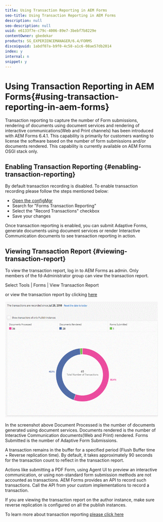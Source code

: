 ```yaml
---
title: Using Transaction Reporting in AEM Forms
seo-title: Using Transaction Reporting in AEM Forms
description: null
seo-description: null
uuid: e6133f7e-c79c-4006-89e7-3bebf7b8229e
contentOwner: gbedekar
products: SG_EXPERIENCEMANAGER/6.4/FORMS
discoiquuid: 1abdf07a-b9f0-4c58-a1c6-08ae57db2014
index: y
internal: n
snippet: y
---
```


# Using Transaction Reporting in AEM Forms{#using-transaction-reporting-in-aem-forms}

Transaction reporting to capture the number of Form submissions, rendering of documents using document services and rendering of interactive communications(Web and Print channels) has been introduced with AEM Forms 6.4.1. This capability is primarily for customers wanting to license the software based on the number of form submissions and/or documents rendered. This capability is currently available on AEM Forms OSGI stack only.

## Enabling Transaction Reporting {#enabling-transaction-reporting}

By default transaction recording is disabled. To enable transaction recording please follow the steps mentioned below:

* [Open the configMgr](http://localhost:4502/system/console/configMgr)
* Search for "Forms Transaction Reporting"
* Select the "Record Transactions" checkbox
* Save your changes

Once transaction reporting is enabled, you can submit Adaptive Forms, generate documents using document services or render Interactive Communication documents to see transaction reporting in action.

## Viewing Transaction Report {#viewing-transaction-report}

To view the transaction report, log in to AEM Forms as admin. Only members of the fd-Administrator group can view the transaction report.

Select Tools | Forms | View Transaction Report

or view the transaction report by clicking [here](http://localhost:4502/mnt/overlay/fd/transaction/gui/content/report.html)

![TransctionReporting](assets/transactionreporting.gif)

In the screenshot above Document Processed is the number of documents generated using document services. Documents rendered is the number of Interactive Communication documents(Web and Print) rendered. Forms Submitted is the number of Adaptive Form Submissions.

A transaction remains in the buffer for a specified period (Flush Buffer time + Reverse replication time). By default, it takes approximately 90 seconds for the transaction count to reflect in the transaction report.

Actions like submitting a PDF Form, using Agent UI to preview an interactive communication, or using non-standard form submission methods are not accounted as transactions. AEM Forms provides an API to record such transactions. Call the API from your custom implementations to record a transaction.

If you are viewing the transaction report on the author instance, make sure reverse replication is configured on all the publish instances.

To learn more about transaction reporting [please click here](https://helpx.adobe.com/experience-manager/6-4/forms/using/transaction-reports-overview.html)

